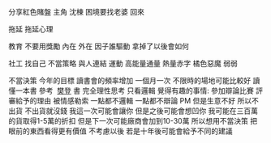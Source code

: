 分享紅色賭盤
主角
沈棟
困境要找老婆 回來

拖延
	拖延心理
	
教育
	不要用獎勵
		內在 外在 因子誰驅動
		拿掉了以後會如何
		
社工
找自己
不當策略
與人連結
	運動
		高能量通量
		熱量赤字
橘色惡魔 弱弱

不當決策
	今年的目標
		讀書會的頻率增加
			一個月一次
			不限時的場地可能比較好
				讀懂一本書
					參考
				 [樊登](https://search.books.com.tw/search/query/key/%E6%A8%8A%E7%99%BB/adv_author/1/)
	書
		完全理性思考
		只看邏輯
		覺得有趣的事情:
			參加辯論比賽
			評審給予的理由
			被情感勒索
			一點都不邏輯 一點都不辯論
		PM
			但是生意不好
			所以不出貨
			不出貨就沒錢
			我這一次可能會讓你
			但是之後可能會想凹你
			我可能在三百萬的貨取得1-5萬的折扣
			但是下一次可能廠商會加到10-30萬
			所以想用不當決策
	把眼前的東西看得更有價值
	不考慮以後
	若是十年後可能會給予不同的建議
	
